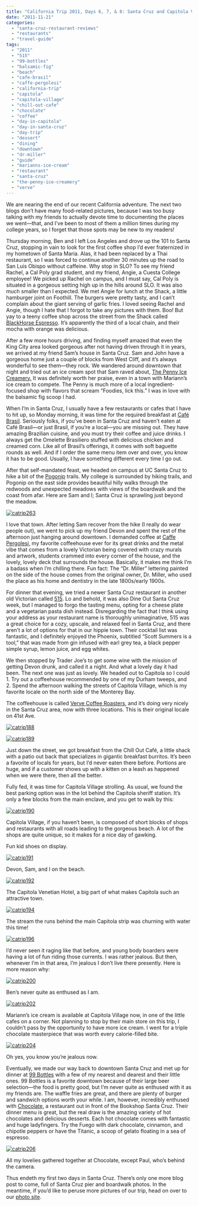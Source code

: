 ```yaml
---
title: "California Trip 2011, Days 6, 7, & 8: Santa Cruz and Capitola Village Feasting, Hiking, and Beaches"
date: "2011-11-21"
categories: 
  - "santa-cruz-restaurant-reviews"
  - "restaurants"
  - "travel-guide"
tags: 
  - "2011"
  - "515"
  - "99-bottles"
  - "balsamic-fig"
  - "beach"
  - "cafe-brasil"
  - "caffe-pergolesi"
  - "california-trip"
  - "capitola"
  - "capitola-village"
  - "chill-out-cafe"
  - "chocolate"
  - "coffee"
  - "day-in-capitola"
  - "day-in-santa-cruz"
  - "day-trip"
  - "dessert"
  - "dining"
  - "downtown"
  - "dr-miller"
  - "guide"
  - "marianns-ice-cream"
  - "restaurant"
  - "santa-cruz"
  - "the-penny-ice-creamery"
  - "verve"
---
```


We are nearing the end of our recent California adventure. The next two blogs don’t have many food-related pictures, because I was too busy talking with my friends to actually devote time to documenting the places we went—that, and I’ve been to most of them a million times during my college years, so I forget that those spots may be new to my readers!

Thursday morning, Ben and I left Los Angeles and drove up the 101 to Santa Cruz, stopping in vain to look for the first coffee shop I’d ever fraternized in my hometown of Santa Maria. Alas, it had been replaced by a Thai restaurant, so I was forced to continue another 30 minutes up the road to San Luis Obispo without caffeine. Why stop in SLO? To see my friend Rachel, a Cal Poly grad student, and my friend, Angie, a Cuesta College employee! We picked up Rachel on campus, and I must say, Cal Poly is situated in a gorgeous setting high up in the hills around SLO. It was also much smaller than I expected. We met Angie for lunch at the Shack, a little hamburger joint on Foothill. The burgers were pretty tasty, and I can’t complain about the giant serving of garlic fries. I loved seeing Rachel and Angie, though I hate that I forgot to take any pictures with them. Boo! But yay to a teeny coffee shop across the street from the Shack called [BlackHorse Espresso](http://blackhorsecoffee.com/home). It’s apparently the third of a local chain, and their mocha with orange was delicious.

After a few more hours driving, and finding myself amazed that even the King City area looked gorgeous after not having driven through it in years, we arrived at my friend Sam’s house in Santa Cruz. Sam and John have a gorgeous home just a couple of blocks from West Cliff, and it’s always wonderful to see them—they rock. We wandered around downtown that night and tried out an ice cream spot that Sam raved about, [The Penny Ice Creamery.](http://thepennyicecreamery.com/) It was definitely worth her praise, even in a town with Mariann’s ice cream to compete. The Penny is much more of a local ingredient-focused shop with flavors that scream “Foodies, lick this.” I was in love with the balsamic fig scoop I had.

When I’m in Santa Cruz, I usually have a few restaurants or cafes that I have to hit up, so Monday morning, it was time for the required breakfast at [Café Brasil](http://www.cafebrasil.us/). Seriously folks, if you’ve been in Santa Cruz and haven’t eaten at Café Brasil—or just Brasil, if you’re a local—you are missing out. They have amazing Brazilian cuisine, and you must try their coffee and juice drinks. I always get the Omelette Brasiliero stuffed with delicious chicken and creamed corn. Like all of Brasil’s offerings, it comes with soft baguette rounds as well. And if I order the same menu item over and over, you know it has to be good. Usually, I have something different every time I go out.

After that self-mandated feast, we headed on campus at UC Santa Cruz to hike a bit of the [Pogonip](http://www.cityofsantacruz.com/index.aspx?page=605) trails. My college is surrounded by hiking trails, and Pogonip on the east side provides beautiful hilly walks through the redwoods and unexpected meadows with views of the boardwalk and the coast from afar. Here are Sam and I; Santa Cruz is sprawling just beyond the meadow.

[![](http://s3.amazonaws.com/thegourmez-wpmedia/2011/11/catrip263.jpg "catrip263")](http://s3.amazonaws.com/thegourmez-wpmedia/2011/11/catrip263.jpg)

I love that town. After letting Sam recover from the hike (I really do wear people out), we went to pick up my friend Devon and spent the rest of the afternoon just hanging around downtown. I demanded coffee at [Caffe Pergolesi,](http://www.theperg.com/) my favorite coffeehouse ever for its great drinks and the metal vibe that comes from a lovely Victorian being covered with crazy murals and artwork, students crammed into every corner of the house, and the lovely, lovely deck that surrounds the house. Basically, it makes me think I’m a badass when I’m chilling there. Fun fact: The “Dr. Miller” lettering painted on the side of the house comes from the original owner, Dr. Miller, who used the place as his home and dentistry in the late 1800s/early 1900s.

For dinner that evening, we tried a newer Santa Cruz restaurant in another old Victorian called [515](http://515santacruz.com/). Lo and behold, it was also Dine Out Santa Cruz week, but I managed to forgo the tasting menu, opting for a cheese plate and a vegetarian pasta dish instead. Disregarding the fact that I think using your address as your restaurant name is thoroughly unimaginative, 515 was a great choice for a cozy, upscale, and relaxed feel in Santa Cruz, and there aren’t a lot of options for that in our hippie town. Their cocktail list was fantastic, and I definitely enjoyed the Phoenix, subtitled “Scott Summers is a tool,” that was made from gin infused with earl grey tea, a black pepper simple syrup, lemon juice, and egg whites.

We then stopped by Trader Joe’s to get some wine with the mission of getting Devon drunk, and called it a night. And what a lovely day it had been. The next one was just as lovely. We headed out to Capitola so I could 1. Try out a coffeehouse recommended by one of my Durham tweeps, and 2. Spend the afternoon walking the streets of Capitola Village, which is my favorite locale on the north side of the Monterey Bay.

The coffeehouse is called [Verve Coffee Roasters,](http://www.vervecoffeeroasters.com/) and it’s doing very nicely in the Santa Cruz area, now with three locations. This is their original locale on 41st Ave.

[![](http://s3.amazonaws.com/thegourmez-wpmedia/2011/11/catrip188.jpg "catrip188")](http://s3.amazonaws.com/thegourmez-wpmedia/2011/11/catrip188.jpg)

[![](http://s3.amazonaws.com/thegourmez-wpmedia/2011/11/catrip189.jpg "catrip189")](http://s3.amazonaws.com/thegourmez-wpmedia/2011/11/catrip189.jpg)

Just down the street, we got breakfast from the Chill Out Café, a little shack with a patio out back that specializes in gigantic breakfast burritos. It’s been a favorite of locals for years, but I’d never eaten there before. Portions are huge, and if a customer shows up with a kitten on a leash as happened when we were there, then all the better.

Fully fed, it was time for Capitola Village strolling. As usual, we found the best parking option was in the lot behind the Capitola sheriff station. It’s only a few blocks from the main enclave, and you get to walk by this:

[![](http://s3.amazonaws.com/thegourmez-wpmedia/2011/11/catrip190.jpg "catrip190")](http://s3.amazonaws.com/thegourmez-wpmedia/2011/11/catrip190.jpg)

Capitola Village, if you haven’t been, is composed of short blocks of shops and restaurants with all roads leading to the gorgeous beach. A lot of the shops are quite unique, so it makes for a nice day of gawking.

Fun kid shoes on display.

[![](http://s3.amazonaws.com/thegourmez-wpmedia/2011/11/catrip191.jpg "catrip191")](http://s3.amazonaws.com/thegourmez-wpmedia/2011/11/catrip191.jpg)

Devon, Sam, and I on the beach.

[![](http://s3.amazonaws.com/thegourmez-wpmedia/2011/11/catrip192.jpg "catrip192")](http://s3.amazonaws.com/thegourmez-wpmedia/2011/11/catrip192.jpg)

The Capitola Venetian Hotel, a big part of what makes Capitola such an attractive town.

[![](http://s3.amazonaws.com/thegourmez-wpmedia/2011/11/catrip194.jpg "catrip194")](http://s3.amazonaws.com/thegourmez-wpmedia/2011/11/catrip194.jpg)

The stream the runs behind the main Capitola strip was churning with water this time!

[![](http://s3.amazonaws.com/thegourmez-wpmedia/2011/11/catrip196.jpg "catrip196")](http://s3.amazonaws.com/thegourmez-wpmedia/2011/11/catrip196.jpg)

I’d never seen it raging like that before, and young body boarders were having a lot of fun riding those currents. I was rather jealous. But then, whenever I’m in that area, I’m jealous I don’t live there presently. Here is more reason why:

[![](http://s3.amazonaws.com/thegourmez-wpmedia/2011/11/catrip200.jpg "catrip200")](http://s3.amazonaws.com/thegourmez-wpmedia/2011/11/catrip200.jpg)

Ben’s never quite as enthused as I am.

[![](http://s3.amazonaws.com/thegourmez-wpmedia/2011/11/catrip202.jpg "catrip202")](http://s3.amazonaws.com/thegourmez-wpmedia/2011/11/catrip202.jpg)

Mariann’s ice cream is available at Capitola Village now, in one of the little cafes on a corner. Not planning to stop by their main store on this trip, I couldn’t pass by the opportunity to have more ice cream. I went for a triple chocolate masterpiece that was worth every calorie-filled bite.

[![](http://s3.amazonaws.com/thegourmez-wpmedia/2011/11/catrip204.jpg "catrip204")](http://s3.amazonaws.com/thegourmez-wpmedia/2011/11/catrip204.jpg)

Oh yes, you know you’re jealous now.

Eventually, we made our way back to downtown Santa Cruz and met up for dinner at [99 Bottles](http://www.99bottles.com/) with a few of my nearest and dearest and their little ones. 99 Bottles is a favorite downtown because of their large beer selection—the food is pretty good, but I’m never quite as enthused with it as my friends are. The waffle fries are great, and there are plenty of burger and sandwich options worth your while. I am, however, incredibly enthused with [Chocolate,](http://www.chocolatesantacruz.com/) a restaurant out in front of the Bookshop Santa Cruz. Their dinner menu is great, but the real draw is the amazing variety of hot chocolates and delicious desserts. Each hot chocolate comes with fantastic and huge ladyfingers. Try the Fuego with dark chocolate, cinnamon, and chipotle peppers or have the Titanic, a scoop of gelato floating in a sea of espresso.

[![](http://s3.amazonaws.com/thegourmez-wpmedia/2011/11/catrip206.jpg "catrip206")](http://s3.amazonaws.com/thegourmez-wpmedia/2011/11/catrip206.jpg)

All my lovelies gathered together at Chocolate, except Paul, who’s behind the camera.

Thus endeth my first two days in Santa Cruz. There’s only one more blog post to come, full of Santa Cruz pier and boardwalk photos. In the meantime, if you’d like to peruse more pictures of our trip, head on over to our [photo site](http://www.blastanova.com/photoalbum/index.html?path=Adventures/CA%20Trip%202011).
